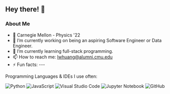 ## Hey there! 👋

<!--
**lukarh/lukarh** is a ✨ _special_ ✨ repository because its `README.md` (this file) appears on your GitHub profile.
-->

### About Me

- 🏫 Carnegie Mellon - Physics '22
- 🔭 I’m currently working on being an aspiring Software Engineer or Data Engineer.
- 🌱 I’m currently learning full-stack programming.
- 📫 How to reach me: lwhuang@alumni.cmu.edu
- ⚡ Fun facts: ---


Programming Languages & IDEs I use often:

![Python](https://img.shields.io/badge/python-3670A0?style=for-the-badge&logo=python&logoColor=ffdd54) ![JavaScript](https://img.shields.io/badge/javascript-%23323330.svg?style=for-the-badge&logo=javascript&logoColor=%23F7DF1E) ![Visual Studio Code](https://img.shields.io/badge/Visual%20Studio%20Code-0078d7.svg?style=for-the-badge&logo=visual-studio-code&logoColor=white) ![Jupyter Notebook](https://img.shields.io/badge/jupyter-%23FA0F00.svg?style=for-the-badge&logo=jupyter&logoColor=white) ![GitHub](https://img.shields.io/badge/github-%23121011.svg?style=for-the-badge&logo=github&logoColor=white) 

